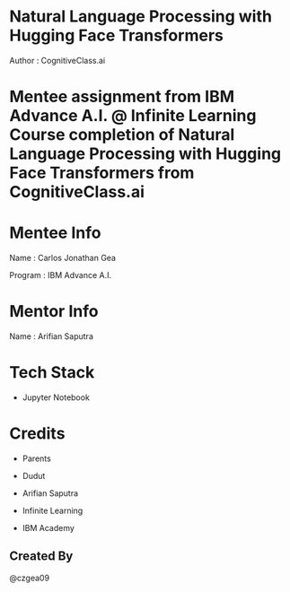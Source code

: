 # Natural Language Processing with Hugging Face Transformers

Author : CognitiveClass.ai

# Mentee assignment from IBM Advance A.I. @ Infinite Learning Course completion of Natural Language Processing with Hugging Face Transformers from CognitiveClass.ai

# Mentee Info

Name : Carlos Jonathan Gea

Program : IBM Advance A.I.

# Mentor Info

Name : Arifian Saputra

# Tech Stack

- Jupyter Notebook

# Credits

- Parents

- Dudut

- Arifian Saputra

- Infinite Learning

- IBM Academy

## Created By

@czgea09

